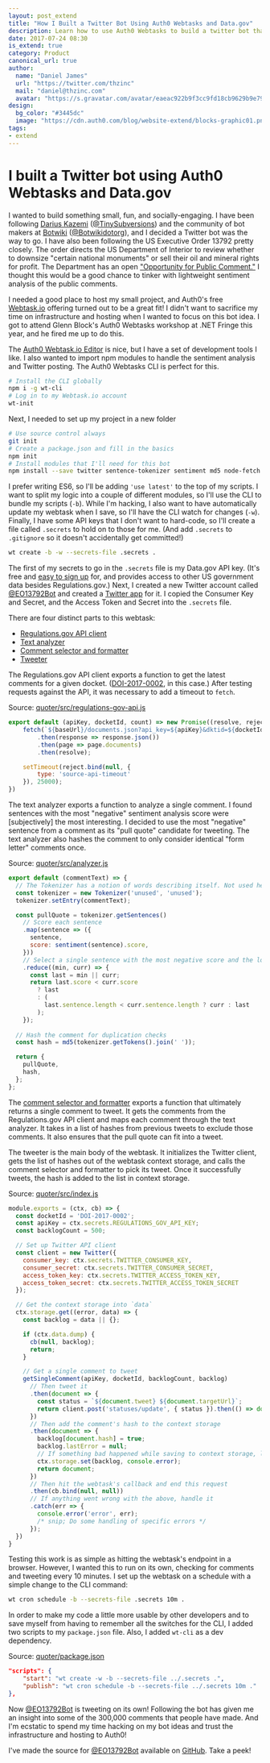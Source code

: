 ```yaml
---
layout: post_extend
title: "How I Built a Twitter Bot Using Auth0 Webtasks and Data.gov"
description: Learn how to use Auth0 Webtasks to build a twitter bot that pulls data from Data.gov and does sentiment analysis
date: 2017-07-24 08:30
is_extend: true
category: Product
canonical_url: true
author: 
  name: "Daniel James"
  url: "https://twitter.com/thzinc"
  mail: "daniel@thzinc.com"
  avatar: "https://s.gravatar.com/avatar/eaeac922b9f3cc9fd18cb9629b9e79f6?s=80"
design: 
  bg_color: "#3445dc"
  image: "https://cdn.auth0.com/blog/website-extend/blocks-graphic01.png"
tags: 
- extend
---
```


# I built a Twitter bot using Auth0 Webtasks and Data.gov

I wanted to build something small, fun, and socially-engaging. I have been following [Darius Kazemi][kazemi-website] ([@TinySubversions][kazemi-twitter]) and the community of bot makers at [Botwiki][botwiki-website] ([@Botwikidotorg][botwiki-twitter]), and I decided a Twitter bot was the way to go. I have also been following the US Executive Order 13792 pretty closely. The order directs the US Department of Interior to review whether to downsize "certain national monuments" or sell their oil and mineral rights for profit. The Department has an open ["Opportunity for Public Comment."][docket] I thought this would be a good chance to tinker with lightweight sentiment analysis of the public comments.

I needed a good place to host my small project, and Auth0's free [Webtask.io][webtask-io] offering turned out to be a great fit! I didn't want to sacrifice my time on infrastructure and hosting when I wanted to focus on this bot idea. I got to attend Glenn Block's Auth0 Webtasks workshop at .NET Fringe this year, and he fired me up to do this.

The [Auth0 Webtask.io Editor][webtask-io-editor] is nice, but I have a set of development tools I like. I also wanted to import npm modules to handle the sentiment analysis and Twitter posting. The Auth0 Webtasks CLI is perfect for this.

```bash
# Install the CLI globally
npm i -g wt-cli
# Log in to my Webtask.io account
wt-init
```

Next, I needed to set up my project in a new folder

```bash
# Use source control always
git init
# Create a package.json and fill in the basics
npm init
# Install modules that I'll need for this bot
npm install --save twitter sentence-tokenizer sentiment md5 node-fetch
```

I prefer writing ES6, so I'll be adding `'use latest'` to the top of my scripts. I want to split my logic into a couple of different modules, so I'll use the CLI to bundle my scripts (`-b`). While I'm hacking, I also want to have automatically update my webtask when I save, so I'll have the CLI watch for changes (`-w`). Finally, I have some API keys that I don't want to hard-code, so I'll create a file called `.secrets` to hold on to those for me. (And add `.secrets` to `.gitignore` so it doesn't accidentally get committed!)

```bash
wt create -b -w --secrets-file .secrets .
```

The first of my secrets to go in the `.secrets` file is my Data.gov API key. (It's free and [easy to sign up][data-gov] for, and provides access to other US government data besides Regulations.gov.) Next, I created a new Twitter account called [@EO13792Bot][eo13792bot-twitter] and created a [Twitter app][twitter-apps] for it. I copied the Consumer Key and Secret, and the Access Token and Secret into the `.secrets` file.

There are four distinct parts to this webtask:

* [Regulations.gov API client][regulations-gov-api-client]
* [Text analyzer][text-analyzer]
* [Comment selector and formatter][comment-selector-and-formatter]
* [Tweeter][tweeter]

The Regulations.gov API client exports a function to get the latest comments for a given docket. ([DOI-2017-0002][docket], in this case.) After testing requests against the API, it was necessary to add a timeout to `fetch`.

Source: [quoter/src/regulations-gov-api.js][regulations-gov-api-client]

```javascript
export default (apiKey, docketId, count) => new Promise((resolve, reject) => {
    fetch(`${baseUrl}/documents.json?api_key=${apiKey}&dktid=${docketId}&dct=PS&sb=postedDate&so=DESC&rpp=${count}`)
        .then(response => response.json())
        .then(page => page.documents)
        .then(resolve);

    setTimeout(reject.bind(null, {
        type: 'source-api-timeout'
    }), 25000);
})
```

The text analyzer exports a function to analyze a single comment. I found sentences with the most "negative" sentiment analysis score were [subjectively] the most interesting. I decided to use the most "negative" sentence from a comment as its "pull quote" candidate for tweeting. The text analyzer also hashes the comment to only consider identical "form letter" comments once.

Source: [quoter/src/analyzer.js][text-analyzer]

```javascript
export default (commentText) => {
  // The Tokenizer has a notion of words describing itself. Not used here.
  const tokenizer = new Tokenizer('unused', 'unused');
  tokenizer.setEntry(commentText);

  const pullQuote = tokenizer.getSentences()
    // Score each sentence
    .map(sentence => ({
      sentence,
      score: sentiment(sentence).score,
    }))
    // Select a single sentence with the most negative score and the longest character length
    .reduce((min, curr) => {
      const last = min || curr;
      return last.score < curr.score
        ? last
        : (
          last.sentence.length < curr.sentence.length ? curr : last
        );
    });
  
  // Hash the comment for duplication checks
  const hash = md5(tokenizer.getTokens().join(' '));

  return {
    pullQuote,
    hash,
  };
};
```

The [comment selector and formatter][comment-selector-and-formatter] exports a function that ultimately returns a single comment to tweet. It gets the comments from the Regulations.gov API client and maps each comment through the text analyzer. It takes in a list of hashes from previous tweets to exclude those comments. It also ensures that the pull quote can fit into a tweet.

The tweeter is the main body of the webtask. It initializes the Twitter client, gets the list of hashes out of the webtask context storage, and calls the comment selector and formatter to pick its tweet. Once it successfully tweets, the hash is added to the list in context storage.

Source: [quoter/src/index.js][tweeter]

```javascript
module.exports = (ctx, cb) => {
  const docketId = 'DOI-2017-0002';
  const apiKey = ctx.secrets.REGULATIONS_GOV_API_KEY;
  const backlogCount = 500;

  // Set up Twitter API client
  const client = new Twitter({
    consumer_key: ctx.secrets.TWITTER_CONSUMER_KEY,
    consumer_secret: ctx.secrets.TWITTER_CONSUMER_SECRET,
    access_token_key: ctx.secrets.TWITTER_ACCESS_TOKEN_KEY,
    access_token_secret: ctx.secrets.TWITTER_ACCESS_TOKEN_SECRET
  });

  // Get the context storage into `data`
  ctx.storage.get((error, data) => {
    const backlog = data || {};

    if (ctx.data.dump) {
      cb(null, backlog);
      return;
    }

    // Get a single comment to tweet
    getSingleComment(apiKey, docketId, backlogCount, backlog)
      // Then tweet it
      .then(document => {
        const status = `${document.tweet} ${document.targetUrl}`;
        return client.post('statuses/update', { status }).then(() => document);
      })
      // Then add the comment's hash to the context storage 
      .then(document => {
        backlog[document.hash] = true;
        backlog.lastError = null;
        // If something bad happened while saving to context storage, log it to STDERR and move on. No big deal.
        ctx.storage.set(backlog, console.error);
        return document;
      })
      // Then hit the webtask's callback and end this request
      .then(cb.bind(null, null))
      // If anything went wrong with the above, handle it
      .catch(err => {
        console.error('error', err);
        /* snip; Do some handling of specific errors */
      });
  })
}
```

Testing this work is as simple as hitting the webtask's endpoint in a browser. However, I wanted this to run on its own, checking for comments and tweeting every 10 minutes. I set up the webtask on a schedule with a simple change to the CLI command:

```bash
wt cron schedule -b --secrets-file .secrets 10m .
```

In order to make my code a little more usable by other developers and to save myself from having to remember all the switches for the CLI, I added two scripts to my `package.json` file. Also, I added `wt-cli` as a dev dependency.

Source: [quoter/package.json][package-file]

```json
"scripts": {
    "start": "wt create -w -b --secrets-file ../.secrets .",
    "publish": "wt cron schedule -b --secrets-file ../.secrets 10m ."
},
```

Now [@EO13792Bot][eo13792bot-twitter] is tweeting on its own! Following the bot has given me an insight into some of the 300,000 comments that people have made. And I'm ecstatic to spend my time hacking on my bot ideas and trust the infrastructure and hosting to Auth0!

I've made the source for [@EO13792Bot][eo13792bot-twitter] available on [GitHub][eo13792bot-website]. Take a peek!

[kazemi-website]: http://tinysubversions.com/
[kazemi-twitter]: https://twitter.com/tinysubversions
[botwiki-website]: https://botwiki.org/
[botwiki-twitter]: https://twitter.com/botwikidotorg
[docket]: https://www.regulations.gov/document?D=DOI-2017-0002-0001
[eo13792bot-website]: https://github.com/thzinc/eo13792bot
[eo13792bot-twitter]: https://twitter.com/eo13792bot
[twitter-apps]: https://apps.twitter.com/
[data-gov]: https://api.data.gov/signup/
[regulations-gov-api-client]: https://github.com/thzinc/eo13792bot/blob/master/quoter/src/regulations-gov-api.js
[text-analyzer]: https://github.com/thzinc/eo13792bot/blob/master/quoter/src/analyzer.js
[comment-selector-and-formatter]: https://github.com/thzinc/eo13792bot/blob/master/quoter/src/tweetUtils.js
[tweeter]: https://github.com/thzinc/eo13792bot/blob/master/quoter/src/index.js
[package-file]: https://github.com/thzinc/eo13792bot/blob/master/quoter/package.json
[webtask-io]: https://webtask.io/
[webtask-io-editor]: https://webtask.io/make

